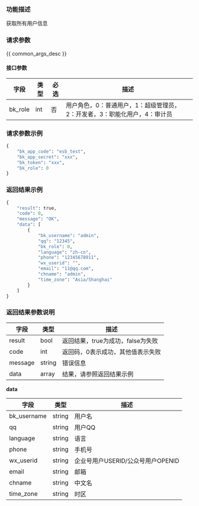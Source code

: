 ### 功能描述

获取所有用户信息

### 请求参数

{{ common_args_desc }}

#### 接口参数

| 字段 | 类型 | 必选 |  描述    |
|-----------------|-----------------|-----------------|---------------------|
| bk_role         |  int         | 否   | 用户角色，0：普通用户，1：超级管理员，2：开发者，3：职能化用户，4：审计员 |

### 请求参数示例

```python
{
    "bk_app_code": "esb_test",
    "bk_app_secret": "xxx",
    "bk_token": "xxx",
    "bk_role": 0
}
```

### 返回结果示例

```python
{
    "result": true,
    "code": 0,
    "message": "OK",
    "data": [
        {
            "bk_username": "admin",
            "qq": "12345",
            "bk_role": 0,
            "language": "zh-cn",
            "phone": "12345678911",
            "wx_userid": "",
            "email": "11@qq.com",
            "chname": "admin",
            "time_zone": "Asia/Shanghai"
        }
    ]
}
```

### 返回结果参数说明

| 字段      | 类型     | 描述      |
|-----------|-----------|-----------|
|result| bool | 返回结果，true为成功，false为失败 |
|code|int|返回码，0表示成功，其他值表示失败|
|message|string|错误信息|
|data| array| 结果，请参照返回结果示例 | 

**data**

| 字段      | 类型      | 描述      |
|-----------|-----------|-----------|
| bk_username    | string    | 用户名 |
| qq             | string    | 用户QQ |
| language       | string    | 语言 |
| phone          | string    | 手机号 |
| wx_userid      | string    | 企业号用户USERID/公众号用户OPENID |
| email          | string    | 邮箱 |
| chname         | string    | 中文名 |
| time_zone      | string    | 时区 |
